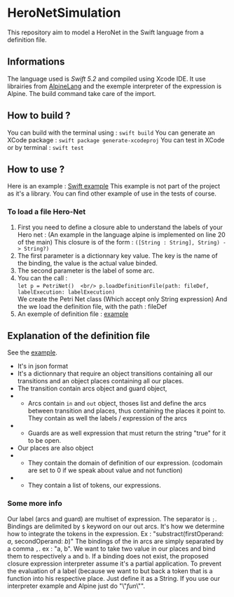 # HeroNetSimulation
This repository aim to model a HeroNet in the Swift language from a definition file.

## Informations
The language used is *Swift 5.2* and compiled using Xcode IDE.
It use librairies from [AlpineLang](https://github.com/kyouko-taiga/AlpineLang) and the exemple interpreter of the expression is Alpine.
The build command take care of the import.

## How to build ?
You can build with the terminal using : `swift build`
You can generate an XCode package : `swift package generate-xcodeproj`
You can test in XCode or by terminal : `swift test`

## How to use ?

Here is an example : 
[Swift example](./main.swift)
This example is not part of the project as it's a library.
You can find other example of use in the tests of course.

### To load a file Hero-Net
1. First you need to define a closure able to understand the labels of your Hero net : (An example in the language alpine is implemented on line 20 of the main)
This closure is of the form : `([String : String], String) -> String?)`
1. The first parameter is a dictionnary key value. The key is the name of the binding, the value is the actual value binded.
2. The second parameter is the label of some arc.
2. You can the call :  
`let p = PetriNet()  <br/>
p.loadDefinitionFile(path: fileDef, labelExecution: labelExecution)`  
We create the Petri Net class (Which accept only String expression)
And the we load the definition file, with the path : fileDef  
3. An exemple of definition file : [example](./HeroSim/Sources/Hero/hnet.json)

## Explanation of the definition file
See the [example](./Tests/Data/hnet.json).
- It's in json format
- It's a dictionnary that require an object transitions containing all our transitions and an object places containing all our places.
- The transition contain arcs object and guard object,
- - Arcs contain `in` and `out` object, thoses list and define the arcs between transition and places, thus containing the places it point to. They contain as well the labels / expression of the arcs
- - Guards are as well expression that must return the string "true" for it to be open.
- Our places are also object
- - They contain the domain of definition of our expression. (codomain are set to 0 if we speak about value and not function)
- - They contain a list of tokens, our expressions.

### Some more info
Our label (arcs and guard) are multiset of expression. The separator is `;`.
Bindings are delimited by `$` keyword on our out arcs. It's how we determine how to integrate the tokens in the expression. Ex : "substract(firstOperand: $a$, secondOperand: $b$)"
The bindings of the in arcs are simply separated by a comma `,`. ex : "a, b". We want to take two value in our places and bind them to respectively `a` and `b`.
If a binding does not exist, the proposed closure expression interpreter assume it's a partial application.
To prevent the evaluation of a label (because we want to but back a token that is a function into his respective place. Just define it as a String. If you use our interpreter example and Alpine just do "\\"$fun$\\"".

